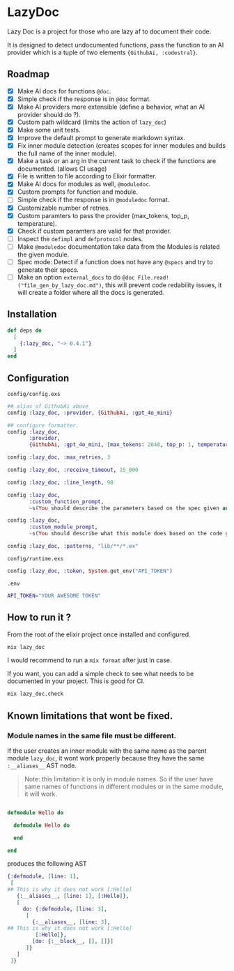 # LazyDoc

Lazy Doc is a project for those who are lazy af to document their code.

It is designed to detect undocumented functions, pass the function to an AI
provider which is a tuple of two elements `{GithubAi, :codestral}`.

## Roadmap

- [X] Make AI docs for functions `@doc`.
- [X] Simple check if the response is in `@doc` format.
- [X] Make AI providers more extensible (define a behavior, what an AI provider
  should do ?).
- [X] Custom path wildcard (limits the action of `lazy_doc`)
- [X] Make some unit tests.
- [X] Improve the default prompt to generate markdown syntax.
- [X] Fix inner module detection (creates scopes for inner modules and builds
  the full name of the inner module).
- [X] Make a task or an arg in the current task to check if the functions are
  documented. (allows CI usage)
- [X] File is written to file according to Elixir formatter.
- [X] Make AI docs for modules as well, `@moduledoc`.
- [X] Custom prompts for function and module.
- [ ] Simple check if the response is in `@moduledoc` format.
- [X] Customizable number of retries.
- [X] Custom paramters to pass the provider (max\_tokens, top\_p, temperature).
- [X] Check if custom paramters are valid for that provider.
- [ ] Inspect the `defimpl` and `defprotocol` nodes.
- [ ] Make `@moduledoc` documentation take data from the Modules is related the
  given module.
- [ ] Spec mode: Detect if a function does not have any `@specs` and try to
  generate their specs.
- [ ] Make an option `external_docs` to do `@doc
  File.read!("file_gen_by_lazy_doc.md")`, this will prevent code redability
  issues, it will create a folder where all the docs is generated.

## Installation

``` elixir
def deps do
  [
    {:lazy_doc, "~> 0.4.1"}
  ]
end
```

## Configuration

`config/config.exs`

``` elixir
## alias of GithubAi above
config :lazy_doc, :provider, {GithubAi, :gpt_4o_mini}

## configure formatter.
config :lazy_doc,
       :provider,
       {GithubAi, :gpt_4o_mini, [max_tokens: 2048, top_p: 1, temperature: 1]}

config :lazy_doc, :max_retries, 3

config :lazy_doc, :receive_timeout, 15_000

config :lazy_doc, :line_length, 98

config :lazy_doc,
       :custom_function_prompt,
       ~s(You should describe the parameters based on the spec given and give a small description of the following function.\n\nPlease do it in the following format given as an example, important do not return the header of the function, do not return a explanation of the function, your output must be only the docs in the following format.\n\n@doc """\n\n## Parameters\n\n- transaction_id - foreign key of the Transactions table.\n## Description\n Performs a search in the database\n\n## Returns\n the Transaction corresponding to transaction_id\n\n"""\n\nFunction to document:\n)

config :lazy_doc,
       :custom_module_prompt,
       ~s(You should describe what this module does based on the code given.\n\n Please do it in the following format given as an example, important do not return the code of the module, your output must be only the docs in the following format.\n\n@moduledoc """\n\n ## Main functionality\n\n The module GithubAi provides a way of communicating with Github AI API.\n\n ## Description\n\n It implements the behavior Provider a standard way to use a provider in LazyDoc.\n"""\n\nModule to document:\n)

config :lazy_doc, :patterns, "lib/**/*.ex"
```

`config/runtime.exs`

``` elixir
config :lazy_doc, :token, System.get_env("API_TOKEN")
```

`.env`

``` bash
API_TOKEN="YOUR AWESOME TOKEN"
```

## How to run it ?

From the root of the elixir project once installed and configured.

``` bash
mix lazy_doc
```

I would recommend to run a `mix format` after just in case.

If you want, you can add a simple check to see what needs to be documented in
your project. This is good for CI.

``` bash
mix lazy_doc.check
```

## Known limitations that wont be fixed.

### Module names in the same file must be different.

If the user creates an inner module with the same name as the parent module
`lazy_doc`, it wont work properly because they have the same `:__aliases__` AST
node.

> Note: this limitation it is only in module names. So if the user have same
> names of functions in different modules or in the same module, it will work.

``` elixir

defmodule Hello do

  defmodule Hello do

  end

end
```

produces the following AST

``` elixir
{:defmodule, [line: 1],
 [
## This is why it does not work [:Hello] 
   {:__aliases__, [line: 1], [:Hello]},
   [
     do: {:defmodule, [line: 3],
      [
        {:__aliases__, [line: 3],
## This is why it does not work [:Hello] 
         [:Hello]},
        [do: {:__block__, [], []}]
      ]}
   ]
 ]}
```
